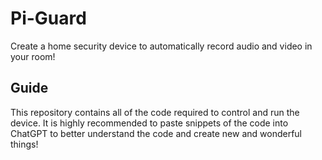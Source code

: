 # Pi-Guard
Create a home security device to automatically record audio and video in your room!

## Guide
This repository contains all of the code required to control and run the device.
It is highly recommended to paste snippets of the code into ChatGPT to better understand
the code and create new and wonderful things!
